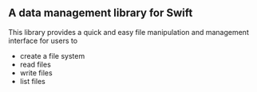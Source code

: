 ## A data management library for Swift 
This library provides a quick and easy file manipulation and management interface for users to 
- create a file system
- read files
- write files
- list files

